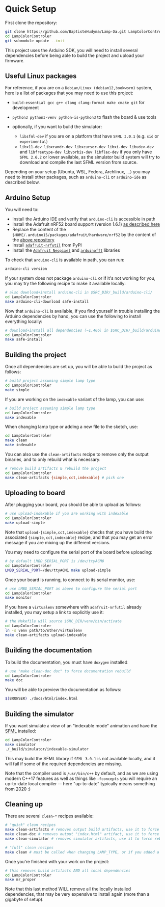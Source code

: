 
# Quick Setup

First clone the repository:

```sh
git clone https://github.com/BaptisteHudyma/Lamp-Da.git LampColorControler
cd LampColorControler
git submodule update --init
```

This project uses the Arduino SDK, you will need to install several
dependencies before being able to build the project and upload your
firmware.

## Useful Linux packages

For reference, if you are on a `Debian/Linux (debian12,bookworm)` system, here
is a list of packages that you may need to use this project:

 - `build-essential gcc g++ clang clang-format make cmake git` for development
 - `python3 python3-venv python-is-python3` to flash the board & use tools
 - optionally, if you want to build the simulator:

    - `libsfml-dev` if you are on a platform that have `SFML 3.0.1`
      (e.g. `sid` or `experimental`)
    - `libx11-dev libxrandr-dev libxcursor-dev libxi-dev libudev-dev` and
      `libfreetype-dev libvorbis-dev libflac-dev` if you only have `SFML 2.6.2`
      or lower available, as the simulator build system will try to download
      and compile the last SFML version from source.

Depending on your setup (Ubuntu, WSL, Fedora, Archlinux, …) you may need to
install other packages, such as `arduino-cli` or `arduino-ide` as described
below.

## Arduino Setup

You will need to:

 - Install the Arduino IDE and verify that `arduino-cli` is accessible in path
 - Install the Adafruit nRF52 board support (version 1.6.1) [as described here](https://github.com/BaptisteHudyma/LampDa_nRF52_Arduino?tab=readme-ov-file#recommended-adafruit-nrf52-bsp-via-the-arduino-board-manager)
 - Replace the content of the `$HOME/.arduino15/packages/adafruit/hardware/nrf52` by the content of the [above repository](https://github.com/BaptisteHudyma/LampDa_nRF52_Arduino)
 - Install [`adafruit-nrfutil`](https://github.com/adafruit/Adafruit_nRF52_nrfutil) from PyPI
 - Install the [`Adafruit Neopixel`](https://docs.arduino.cc/libraries/adafruit-neopixel) and
   [`arduinofft`](https://docs.arduino.cc/libraries/arduinofft/) libraries

To check that `arduino-cli` is available in path, you can run:

```sh
arduino-cli version
```

If your system does not package `arduino-cli` or if it's not working for you,
you may try the following recipe to make it available locally:

```sh
# also download+install arduino-cli in $SRC_DIR/_build/arduino-cli/
cd LampColorControler
make arduino-cli-download safe-install
```

Now that `arduino-cli` is available, if you find yourself in trouble
installing the Arduino dependencies by hand, you can use the following
to install everything locally:

```sh
# download+install all dependencies (~1.4Go) in $SRC_DIR/_build/arduino-cli/
cd LampColorControler
make safe-install
```

## Building the project

Once all dependencies are set up, you will be able to build the project
as follows:

```sh
# build project assuming simple lamp type
cd LampColorControler
make simple
```

If you are working on the `indexable` variant of the lamp, you
can use:

```sh
# build project assuming simple lamp type
cd LampColorControler
make indexable
```

When changing lamp type or adding a new file to the sketch, use:

```sh
cd LampColorControler
make clean
make indexable
```

You can also use the `clean-artifacts` recipe to remove only the output
binaries, and to only rebuild what is necessary:

```sh
# remove build artifacts & rebuild the project
cd LampColorControler
make clean-artifacts {simple,cct,indexable} # pick one
```

## Uploading to board

After plugging your board, you should be able to upload as follows:

```sh
# use upload-indexable if you are working with indexable
cd LampColorControler
make upload-simple
```

Note that `upload-{simple,cct,indexable}` checks that you have build the
associated `{simple,cct,indexable}` recipe, and that you may get an error
message if you are mixing up the different versions.

You may need to configure the serial port of the board before uploading:

```sh
# by default LMBD_SERIAL_PORT is /dev/ttyACM0
cd LampColorControler
LMBD_SERIAL_PORT=/dev/ttyACM1 make upload-simple
```

Once your board is running, to connect to its serial monitor, use:

```sh
# use LMBD_SERIAL_PORT as above to configure the serial port
cd LampColorControler
make monitor
```

If you have a `virtualenv` somewhere with `adafruit-nrfutil` already
installed, you may setup a link to explicitly use it:

```sh
# the Makefile will source $SRC_DIR/venv/bin/activate
cd LampColorControler
ln -s venv path/to/other/virtualenv
make clean-artifacts upload-indexable
```

## Building the documentation

To build the documentation, you must have `doxygen` installed:

```sh
# use "make clean-doc doc" to force documentation rebuild
cd LampColorControler
make doc
```

You will be able to preview the documentation as follows:

```sh
$(BROWSER) ./docs/html/index.html
```

## Building the simulator

If you want simulate a view of an "indexable mode" animation and have the
[SFML](https://www.sfml-dev.org/) installed:

```sh
cd LampColorControler
make simulator
./_build/simulator/indexable-simulator
```

This may build the SFML library if `SFML 3.0.1` is not available locally, and
it will fail if some of the required dependencies are missing.

Note that the compiler used is `/usr/bin/c++` by default, and as we are using
modern C++17 features as well as things like `-fconcepts` you will require an
up-to-date local compiler -- here "up-to-date" typically means something from
2020 :)

## Cleaning up

There are several `clean-*` recipes available:

```sh
# "quick" clean recipes
make clean-artifacts # removes output build artifacts, use it to force rebuild
make clean-doc # removes output "index.html" artifact, use it to force rebuild
make clean-simulator # removes simulator artifacts, use it to force rebuild :)

# "full" clean recipes
make clean # must be called when changing LAMP_TYPE, or if you added a .cpp file
```

Once you're finished with your work on the project:

```sh
# this removes build artifacts AND all local dependencies
cd LampColorControler
make mr_proper
```

Note that this last method WILL remove all the locally installed dependencies,
that may be very expensive to install again (more than a gigabyte of setup).

